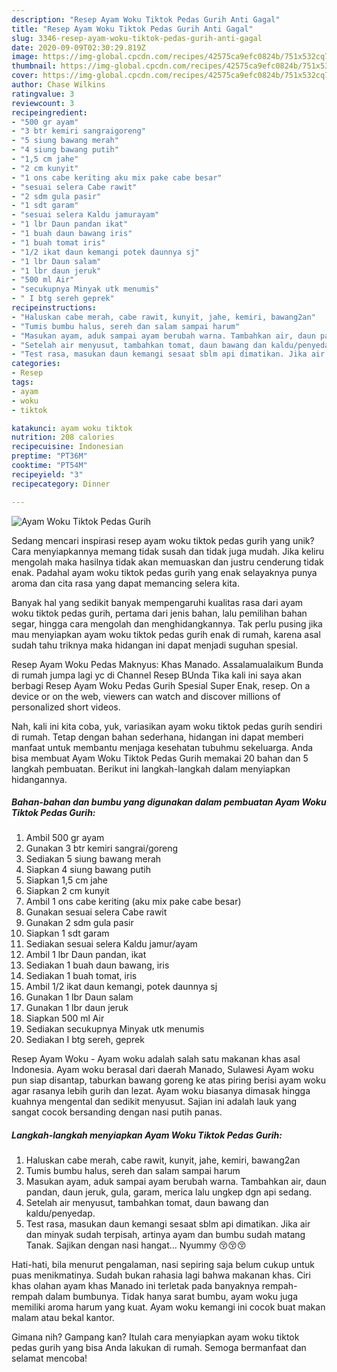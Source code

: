 ```yaml
---
description: "Resep Ayam Woku Tiktok Pedas Gurih Anti Gagal"
title: "Resep Ayam Woku Tiktok Pedas Gurih Anti Gagal"
slug: 3346-resep-ayam-woku-tiktok-pedas-gurih-anti-gagal
date: 2020-09-09T02:30:29.819Z
image: https://img-global.cpcdn.com/recipes/42575ca9efc0824b/751x532cq70/ayam-woku-tiktok-pedas-gurih-foto-resep-utama.jpg
thumbnail: https://img-global.cpcdn.com/recipes/42575ca9efc0824b/751x532cq70/ayam-woku-tiktok-pedas-gurih-foto-resep-utama.jpg
cover: https://img-global.cpcdn.com/recipes/42575ca9efc0824b/751x532cq70/ayam-woku-tiktok-pedas-gurih-foto-resep-utama.jpg
author: Chase Wilkins
ratingvalue: 3
reviewcount: 3
recipeingredient:
- "500 gr ayam"
- "3 btr kemiri sangraigoreng"
- "5 siung bawang merah"
- "4 siung bawang putih"
- "1,5 cm jahe"
- "2 cm kunyit"
- "1 ons cabe keriting aku mix pake cabe besar"
- "sesuai selera Cabe rawit"
- "2 sdm gula pasir"
- "1 sdt garam"
- "sesuai selera Kaldu jamurayam"
- "1 lbr Daun pandan ikat"
- "1 buah daun bawang iris"
- "1 buah tomat iris"
- "1/2 ikat daun kemangi potek daunnya sj"
- "1 lbr Daun salam"
- "1 lbr daun jeruk"
- "500 ml Air"
- "secukupnya Minyak utk menumis"
- " I btg sereh geprek"
recipeinstructions:
- "Haluskan cabe merah, cabe rawit, kunyit, jahe, kemiri, bawang2an"
- "Tumis bumbu halus, sereh dan salam sampai harum"
- "Masukan ayam, aduk sampai ayam berubah warna. Tambahkan air, daun pandan, daun jeruk, gula, garam, merica lalu ungkep dgn api sedang."
- "Setelah air menyusut, tambahkan tomat, daun bawang dan kaldu/penyedap."
- "Test rasa, masukan daun kemangi sesaat sblm api dimatikan. Jika air dan minyak sudah terpisah, artinya ayam dan bumbu sudah matang Tanak. Sajikan dengan nasi hangat... Nyummy 😚😚😚"
categories:
- Resep
tags:
- ayam
- woku
- tiktok

katakunci: ayam woku tiktok 
nutrition: 208 calories
recipecuisine: Indonesian
preptime: "PT36M"
cooktime: "PT54M"
recipeyield: "3"
recipecategory: Dinner

---
```



![Ayam Woku Tiktok Pedas Gurih](https://img-global.cpcdn.com/recipes/42575ca9efc0824b/751x532cq70/ayam-woku-tiktok-pedas-gurih-foto-resep-utama.jpg)

Sedang mencari inspirasi resep ayam woku tiktok pedas gurih yang unik? Cara menyiapkannya memang tidak susah dan tidak juga mudah. Jika keliru mengolah maka hasilnya tidak akan memuaskan dan justru cenderung tidak enak. Padahal ayam woku tiktok pedas gurih yang enak selayaknya punya aroma dan cita rasa yang dapat memancing selera kita.

Banyak hal yang sedikit banyak mempengaruhi kualitas rasa dari ayam woku tiktok pedas gurih, pertama dari jenis bahan, lalu pemilihan bahan segar, hingga cara mengolah dan menghidangkannya. Tak perlu pusing jika mau menyiapkan ayam woku tiktok pedas gurih enak di rumah, karena asal sudah tahu triknya maka hidangan ini dapat menjadi suguhan spesial.

Resep Ayam Woku Pedas Maknyus: Khas Manado. Assalamualaikum Bunda di rumah jumpa lagi yc di Channel Resep BUnda Tika kali ini saya akan berbagi Resep Ayam Woku Pedas Gurih Spesial Super Enak, resep. On a device or on the web, viewers can watch and discover millions of personalized short videos.


Nah, kali ini kita coba, yuk, variasikan ayam woku tiktok pedas gurih sendiri di rumah. Tetap dengan bahan sederhana, hidangan ini dapat memberi manfaat untuk membantu menjaga kesehatan tubuhmu sekeluarga. Anda bisa membuat Ayam Woku Tiktok Pedas Gurih memakai 20 bahan dan 5 langkah pembuatan. Berikut ini langkah-langkah dalam menyiapkan hidangannya.

<!--inarticleads1-->

##### Bahan-bahan dan bumbu yang digunakan dalam pembuatan Ayam Woku Tiktok Pedas Gurih:

1. Ambil 500 gr ayam
1. Gunakan 3 btr kemiri sangrai/goreng
1. Sediakan 5 siung bawang merah
1. Siapkan 4 siung bawang putih
1. Siapkan 1,5 cm jahe
1. Siapkan 2 cm kunyit
1. Ambil 1 ons cabe keriting (aku mix pake cabe besar)
1. Gunakan sesuai selera Cabe rawit
1. Gunakan 2 sdm gula pasir
1. Siapkan 1 sdt garam
1. Sediakan sesuai selera Kaldu jamur/ayam
1. Ambil 1 lbr Daun pandan, ikat
1. Sediakan 1 buah daun bawang, iris
1. Sediakan 1 buah tomat, iris
1. Ambil 1/2 ikat daun kemangi, potek daunnya sj
1. Gunakan 1 lbr Daun salam
1. Gunakan 1 lbr daun jeruk
1. Siapkan 500 ml Air
1. Sediakan secukupnya Minyak utk menumis
1. Sediakan  I btg sereh, geprek


Resep Ayam Woku - Ayam woku adalah salah satu makanan khas asal Indonesia. Ayam woku berasal dari daerah Manado, Sulawesi Ayam woku pun siap disantap, taburkan bawang goreng ke atas piring berisi ayam woku agar rasanya lebih gurih dan lezat. Ayam woku biasanya dimasak hingga kuahnya mengental dan sedikit menyusut. Sajian ini adalah lauk yang sangat cocok bersanding dengan nasi putih panas. 

<!--inarticleads2-->

##### Langkah-langkah menyiapkan Ayam Woku Tiktok Pedas Gurih:

1. Haluskan cabe merah, cabe rawit, kunyit, jahe, kemiri, bawang2an
1. Tumis bumbu halus, sereh dan salam sampai harum
1. Masukan ayam, aduk sampai ayam berubah warna. Tambahkan air, daun pandan, daun jeruk, gula, garam, merica lalu ungkep dgn api sedang.
1. Setelah air menyusut, tambahkan tomat, daun bawang dan kaldu/penyedap.
1. Test rasa, masukan daun kemangi sesaat sblm api dimatikan. Jika air dan minyak sudah terpisah, artinya ayam dan bumbu sudah matang Tanak. Sajikan dengan nasi hangat... Nyummy 😚😚😚


Hati-hati, bila menurut pengalaman, nasi sepiring saja belum cukup untuk puas menikmatinya. Sudah bukan rahasia lagi bahwa makanan khas. Ciri khas olahan ayam khas Manado ini terletak pada banyaknya rempah-rempah dalam bumbunya. Tidak hanya sarat bumbu, ayam woku juga memiliki aroma harum yang kuat. Ayam woku kemangi ini cocok buat makan malam atau bekal kantor. 

Gimana nih? Gampang kan? Itulah cara menyiapkan ayam woku tiktok pedas gurih yang bisa Anda lakukan di rumah. Semoga bermanfaat dan selamat mencoba!
